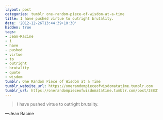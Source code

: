 ```yaml
---
layout: post
categories: tumblr one-random-piece-of-wisdom-at-a-time
title: I have pushed virtue to outright brutality.
date: '2012-12-26T13:44:39+10:30'
hidden: true
tags:
- Jean-Racine
- i
- have
- pushed
- virtue
- to
- outright
- brutality
- quote
- wisdom
tumblr: One Random Piece of Wisdom at a Time
tumblr_website_url: https://onerandompieceofwisdomatatime.tumblr.com
tumblr_url: https://onerandompieceofwisdomatatime.tumblr.com/post/38837621016/i-have-pushed-virtue-to-outright-brutality
---
```

> I have pushed virtue to outright brutality.

—Jean Racine
